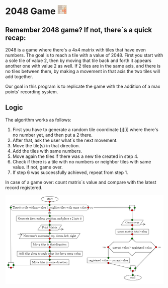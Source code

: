 # 2048 Game ![alt text](https://github.com/AndresSM415/C-language/blob/main/images/2048%20exxx.png "Saquenme de Latinoamerica")
## Remember 2048 game? If not, there´s a quick recap: 
2048 is a game where there's a 4x4 matrix with tiles that have even numbers. 
The goal is to reach a tile with a value of 2048.
First you start with a sole tile of value 2, then by moving that tile back and forth it appears another one with value 2 as well.
If 2 tiles are in the same axis, and there is no tiles between them, by making a movement in that axis the two tiles will add together.


Our goal in this program is to replicate the game with the addition of a max points' recording system.

## Logic
The algorithm works as follows:
1. First you have to generate a random tile coordinate [j][i] where there's no number yet, and then put a 2 there.
2. After that, ask the user what´s the next movement.
3. Move the tile(s) in that direction.
4. Add the tiles with same numbers.
5. Move again the tiles if there was a new tile created in step 4.
6. Check if there is a tile with no numbers or neighbor tiles with same value. If not, game over.
7. If step 6 was successfully achieved, repeat from step 1.

In case of a game over: count matrix´s value and compare with the latest record registered.

![alt text](https://github.com/AndresSM415/C-language/blob/main/images/algoritmo.PNG "Saquenme de Latinoamerica")
